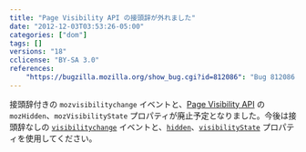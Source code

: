 ```yaml
---
title: "Page Visibility API の接頭辞が外れました"
date: "2012-12-03T03:53:26-05:00"
categories: ["dom"]
tags: []
versions: "18"
cclicense: "BY-SA 3.0"
references:
    "https://bugzilla.mozilla.org/show_bug.cgi?id=812086": "Bug 812086 – Unprefix Page Visibility API"
---
```

接頭辞付きの `mozvisibilitychange` イベントと、[Page Visibility API](https://developer.mozilla.org/ja/docs/DOM/Using_the_Page_Visibility_API) の `mozHidden`、`mozVisibilityState` プロパティが廃止予定となりました。今後は接頭辞なしの [`visibilitychange`](https://developer.mozilla.org/ja/docs/Mozilla_Event_Reference/visibilitychange) イベントと、[`hidden`](https://developer.mozilla.org/ja/docs/DOM/Using_the_Page_Visibility_API#document.hidden)、[`visibilityState`](https://developer.mozilla.org/ja/docs/DOM/Using_the_Page_Visibility_API#document.visibilityState) プロパティを使用してください。
